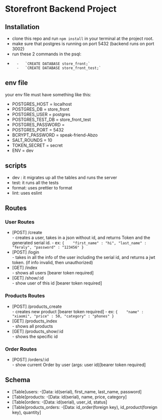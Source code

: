 # Storefront Backend Project

## Installation

- clone this repo and run `npm install` in your terminal at the project root.
- make sure that postgres is running on port 5432 (backend runs on port 3002)
- run these 2 commands in the psql:
-       -   `CREATE DATABASE store_front;`
        -   `CREATE DATABASE store_front_test;`

## env file
your env file must have something like this:
- POSTGRES_HOST = localhost
- POSTGRES_DB = store_front
- POSTGRES_USER = postgres
- POSTGRES_TEST_DB = store_front_test
- POSTGRES_PASSWORD = <YOUR PASSWORD HERE>
- POSTGRES_PORT = 5432
- BCRYPT_PASSWORD = speak-friend-Abzo
- SALT_ROUNDS = 10
- TOKEN_SECRET = secret
- ENV = dev

## scripts
- dev : it migrates up all the tables and runs the server
- test: it runs all the tests
- format: uses prettier to format
- lint: uses eslint

## Routes
### User Routes
- [POST] /create        
        - creates a user, takes in a json without id, and returns Token and the generated serial id.
                  -        ex: `{   
                                "first_name" : "hi",
                                "last_name" : "feraly",
                                "password" : "123456"
                           }`
- [POST] /login         
        - takes in all the info of the user including the serial id, and returns a jwt token. (if info invalid, then unauthorized)
- [GET] /index          
        - shows all users [bearer token required]
- [GET] /show/:id       
        - show user of this id [bearer token required]


### Products Routes
- [POST] /products_create       
        - creates new product [bearer token required]
          -            ex: `{   
                            "name" : "xiaomi",
                            "price" : 50,
                            "category" : "phones"
                         }`
- [GET] /products_index          
        - shows all products
- [GET] /products_show/:id       
        - shows the specific id 

### Order Routes
- [POST] /orders/:id            
        - show current Order by user (args: user id)[bearer token required]

## Schema
- [Table]users:
        -[Data: id(serial), first_name, last_name, password]
- [Table]products: 
        -[Data: id(serial), name, price, category]
- [Table]orders: 
        -[Data: id(serial), user_id, status]
- [Table]products_orders: 
        -[Data: id_order(foreign key), id_product(foreign key), quantity]





